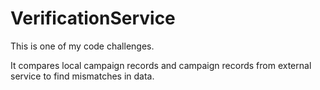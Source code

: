 # VerificationService

This is one of my code challenges.

It compares local campaign records and campaign records from external service to find mismatches in data.

